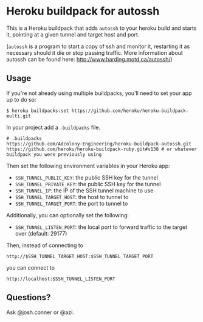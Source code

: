 # Heroku buildpack for autossh
This is a Heroku buildpack that adds `autossh` to your heroku build and starts it, pointing at a given tunnel and target host and port.

(`autossh` is a program to start a copy of ssh and monitor it, restarting
it as necessary should it die or stop passing traffic. More information about autossh can be found here: <http://www.harding.motd.ca/autossh/>)

## Usage
If you're not already using multiple buildpacks, you'll need to set your app up to do so:

```
$ heroku buildpacks:set https://github.com/heroku/heroku-buildpack-multi.git
```

In your project add a `.buildpacks` file.

```
# .buildpacks
https://github.com/Adcolony-Engineering/heroku-buildpack-autossh.git
https://github.com/heroku/heroku-buildpack-ruby.git#v138 # or whatever buildpack you were previously using
```

Then set the following environment variables in your Heroku app:

- `SSH_TUNNEL_PUBLIC_KEY`: the public SSH key for the tunnel
- `SSH_TUNNEL_PRIVATE_KEY`: the public SSH key for the tunnel
- `SSH_TUNNEL_IP`: the IP of the SSH tunnel machine to use
- `SSH_TUNNEL_TARGET_HOST`: the host to tunnel to
- `SSH_TUNNEL_TARGET_PORT`: the port to tunnel to

Additionally, you can optionally set the following:

- `SSH_TUNNEL_LISTEN_PORT`: the local port to forward traffic to the target over
      (default: 29177)

Then, instead of connecting to 

```
http://$SSH_TUNNEL_TARGET_HOST:$SSH_TUNNEL_TARGET_PORT
```

you can connect to 

```
http://localhost:$SSH_TUNNEL_LISTEN_PORT
```

## Questions? 
Ask @josh.conner or @azi.

